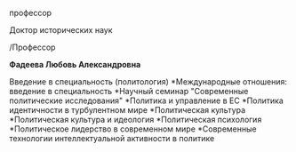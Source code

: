 профессор

Доктор исторических наук

/Профессор

**Фадеева Любовь Александровна**

Введение в специальность (политология)
	*Международные отношения: введение в специальность
	*Научный семинар "Современные политические исследования"
	*Политика и управление в ЕС
	*Политика идентичности в турбулентном мире
	*Политическая культура
	*Политическая культура и идеология
	*Политическая психология
	*Политическое лидерство в современном мире
	*Современные технологии интеллектуальной активности в политике